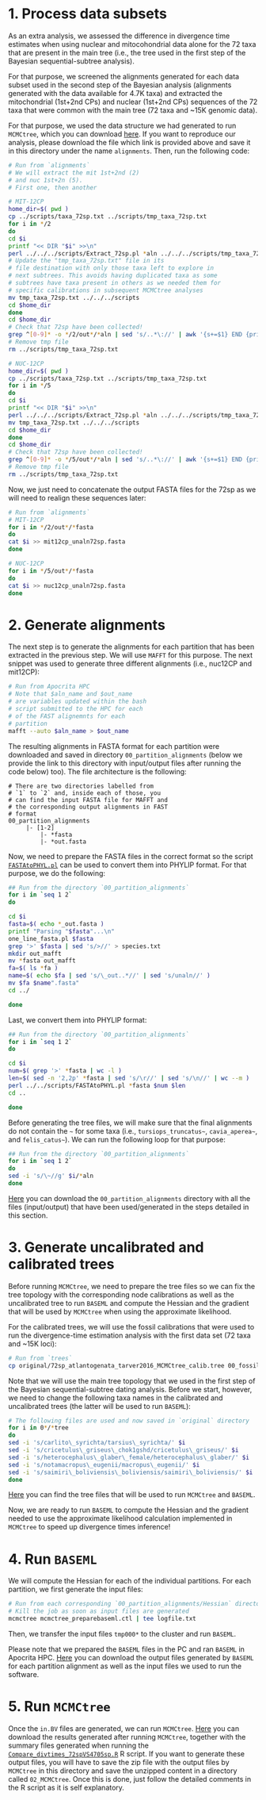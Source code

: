 # 1. Process data subsets 
As an extra analysis, we assessed the difference in divergence time estimates when using 
nuclear and mitocohondrial data alone for the 72 taxa that are present in the main tree 
(i.e., the tree used in the first step of the Bayesian sequential-subtree analysis).

For that purpose, we screened the alignments generated for each data subset used in the second 
step of the Bayesian analysis (alignments generated with the data available for 4.7K taxa)
and extracted the mitochondrial (1st+2nd CPs) and nuclear (1st+2nd CPs) 
sequences of the 72 taxa that were common with the main tree (72 taxa and ~15K genomic data).

For that purpose, we used the data structure we had generated to run `MCMCtree`, which 
you can download 
[here](https://www.dropbox.com/s/6ini4ta4n3h3x68/ExtraAnalysesS3_alignments.zip?dl=0). 
If you want to reproduce our analysis, please download the file which link is provided above 
and save it in this directory under the name `alignments`. Then, 
run the following code:

```sh
# Run from `alignments` 
# We will extract the mit 1st+2nd (2)
# and nuc 1st+2n (5).
# First one, then another

# MIT-12CP
home_dir=$( pwd )
cp ../scripts/taxa_72sp.txt ../scripts/tmp_taxa_72sp.txt
for i in */2
do
cd $i
printf "<< DIR "$i" >>\n"
perl ../../../scripts/Extract_72sp.pl *aln ../../../scripts/tmp_taxa_72sp.txt | tee ../../../logs/log_extract_mit12cp.txt
# Update the "tmp_taxa_72sp.txt" file in its 
# file destination with only those taxa left to explore in 
# next subtrees. This avoids having duplicated taxa as some 
# subtrees have taxa present in others as we needed them for 
# specific calibrations in subsequent MCMCtree analyses
mv tmp_taxa_72sp.txt ../../../scripts
cd $home_dir 
done
cd $home_dir
# Check that 72sp have been collected!
grep ^[0-9]* -o */2/out*/*aln | sed 's/..*\://' | awk '{s+=$1} END {print s}'
# Remove tmp file 
rm ../scripts/tmp_taxa_72sp.txt

# NUC-12CP
home_dir=$( pwd )
cp ../scripts/taxa_72sp.txt ../scripts/tmp_taxa_72sp.txt
for i in */5
do
cd $i
printf "<< DIR "$i" >>\n"
perl ../../../scripts/Extract_72sp.pl *aln ../../../scripts/tmp_taxa_72sp.txt | tee ../../../logs/log_extract_nuc12cp.txt
mv tmp_taxa_72sp.txt ../../../scripts
cd $home_dir 
done
cd $home_dir
# Check that 72sp have been collected!
grep ^[0-9]* -o */5/out*/*aln | sed 's/..*\://' | awk '{s+=$1} END {print s}'
# Remove tmp file 
rm ../scripts/tmp_taxa_72sp.txt
```

Now, we just need to concatenate the output FASTA files for the 72sp as we will need 
to realign these sequences later:

```sh
# Run from `alignments`
# MIT-12CP 
for i in */2/out*/*fasta
do
cat $i >> mit12cp_unaln72sp.fasta 
done 

# NUC-12CP 
for i in */5/out*/*fasta
do
cat $i >> nuc12cp_unaln72sp.fasta
done
```

# 2. Generate alignments 
The next step is to generate the alignments for each partition that has been extracted 
in the previous step. We will use `MAFFT` for this purpose. The next snippet 
was used to generate three different alignments (i.e., nuc12CP and mit12CP):

```sh
# Run from Apocrita HPC 
# Note that $aln_name and $out_name 
# are variables updated within the bash 
# script submitted to the HPC for each 
# of the FAST alignemnts for each 
# partition
mafft --auto $aln_name > $out_name
```

The resulting alignments in FASTA format for each partition were downloaded and saved in directory 
`00_partition_alignments` (below we provide the link to this directory with input/output 
files after running the code below) 
too). The file architecture is the following: 

```
# There are two directories labelled from
# `1` to `2` and, inside each of those, you 
# can find the input FASTA file for MAFFT and  
# the corresponding output alignments in FAST 
# format
00_partition_alignments 
     |- [1-2]             
	     |- *fasta 
	     |- *out.fasta
```

Now, we need to prepare the FASTA files in the correct format 
so the script
[`FASTAtoPHYL.pl`](scripts/FASTAtoPHYL.pl)
can be used to convert them into 
PHYLIP format. For that purpose, we do the following:

```sh
## Run from the directory `00_partition_alignments`
for i in `seq 1 2`
do

cd $i 
fasta=$( echo *_out.fasta )
printf "Parsing "$fasta"...\n"
one_line_fasta.pl $fasta
grep '>' $fasta | sed 's/>//' > species.txt
mkdir out_mafft 
mv *fasta out_mafft
fa=$( ls *fa )
name=$( echo $fa | sed 's/\_out..*//' | sed 's/unaln//' )
mv $fa $name".fasta"
cd ../

done
```

Last, we convert them into PHYLIP format:

```sh
## Run from the directory `00_partition_alignments`
for i in `seq 1 2`
do 

cd $i
num=$( grep '>' *fasta | wc -l )
len=$( sed -n '2,2p' *fasta | sed 's/\r//' | sed 's/\n//' | wc --m )
perl ../../scripts/FASTAtoPHYL.pl *fasta $num $len 
cd ..

done
```

Before generating the tree files, we will make sure that the final alignments do not contain the `~`
for some taxa
(i.e., `tursiops_truncatus~`, `cavia_aperea~`, and `felis_catus~`). We can run the following loop
for that purpose: 
 
```sh
## Run from the directory `00_partition_alignments`
for i in `seq 1 2`
do
sed -i 's/\~//g' $i/*aln
done
```

[Here](https://www.dropbox.com/s/xvgtxe7v0th5cuh/ExtraAnalysesS3_00_partition_alignments.zip?dl=0)
you can download the `00_partition_alignments` directory with all the files (input/output) that have been 
used/generated in the steps detailed in this section.

# 3. Generate uncalibrated and calibrated trees 
Before running `MCMCtree`, we need to prepare the tree files so we can fix the tree topology with the
corresponding node calibrations as well as the uncalibrated tree to run `BASEML` and compute the Hessian
and the gradient that will be used by `MCMCtree` when using the approximate likelihood.

For the calibrated trees, we will use the fossil calibrations that were used to run the divergence-time
estimation analysis with the first data set (72 taxa and ~15K loci):

```sh
# Run from `trees` 
cp original/72sp_atlantogenata_tarver2016_MCMCtree_calib.tree 00_fossil_calibs/72sp_fossilcalibs.tree
```

Note that we will use the main tree topology that we used in the first step of the Bayesian
sequential-subtree dating analysis. 
Before we start, however, we need to change the following taxa names in the calibrated and uncalibrated 
trees (the latter will be used to run `BASEML`):

```sh
# The following files are used and now saved in `original` directory
for i in 0*/*tree
do
sed -i 's/carlito\_syrichta/tarsius\_syrichta/' $i
sed -i 's/cricetulus\_griseus\_chok1gshd/cricetulus\_griseus/' $i
sed -i 's/heterocephalus\_glaber\_female/heterocephalus\_glaber/' $i
sed -i 's/notamacropus\_eugenii/macropus\_eugenii/' $i
sed -i 's/saimiri\_boliviensis\_boliviensis/saimiri\_boliviensis/' $i 
done
```

[Here](trees)
you can find the tree files that will be used to run `MCMCtree` and `BASEML`.

Now, we are ready to run `BASEML` to compute the Hessian and the gradient needed to use the 
approximate likelihood calculation implemented in `MCMCtree` to speed up divergence times inference!

# 4. Run `BASEML` 
We will compute the Hessian for each of the individual partitions. For each partition, we first generate 
the input files:

```sh
# Run from each corresponding `00_partition_alignments/Hessian` directory.
# Kill the job as soon as input files are generated 
mcmctree mcmctree_preparebaseml.ctl | tee logfile.txt
```

Then, we transfer the input files `tmp000*` to the cluster 
and run `BASEML`. 

Please note that we prepared the `BASEML` files in the PC and ran `BASEML` in Apocrita HPC.
[Here](https://www.dropbox.com/s/vg7wonno19cwtbu/ExtraAnalysesS3_01_BASEML.zip?dl=0)
you can download the output files generated by `BASEML` for each partition alignment 
as well as the input files we used to run the software.

# 5. Run `MCMCtree`
Once the `in.BV` files are generated, we can run `MCMCtree`.
[Here](https://www.dropbox.com/s/x94pfido86eilx4/ExtraAnalysesS3_02_MCMCtree.zip?dl=0) 
you can download the results generated after running `MCMCtree`, together 
with the summary files generated when running the 
[`Compare_divtimes_72spVS4705sp.R`](../03_Analyses/Compare_divtimes_72spVS4705sp.R)
R script. If you want to generate these output files, you will have to save the zip file 
with the output files by `MCMCtree` in this directory and save the unzipped content in a directory 
called `02_MCMCtree`. Once this is done, just follow the detailed comments in the R script as it is 
self explanatory.
